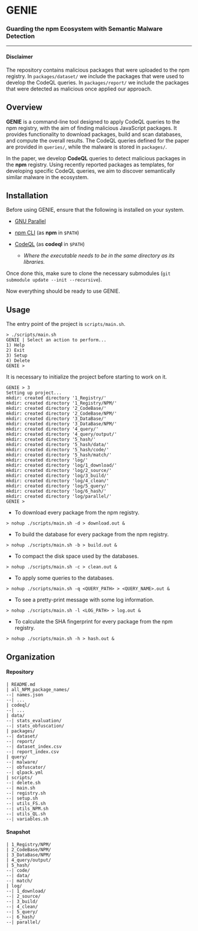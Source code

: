 # GENIE
### Guarding the npm Ecosystem with Semantic Malware Detection


---


#### Disclaimer

The repository contains malicious packages that were uploaded to the npm registry.
In ```packages/dataset/``` we include the packages that were used to develop the CodeQL queries.
In ```packages/report/``` we include the packages that were detected as malicious once applied our approach.


## Overview

**GENIE** is a command-line tool designed to apply CodeQL queries to the npm registry, with the aim of finding malicious JavaScript packages.
It provides functionality to download packages, build and scan databases, and compute the overall results.
The CodeQL queries defined for the paper are provided in ```queries/```, while the malware is stored in ```packages/```.

In the paper, we develop **CodeQL** queries to detect malicious packages in the **npm** registry.
Using recently reported packages as templates, for developing specific CodeQL queries, we aim to discover semantically similar malware in the ecosystem.


## Installation

Before using GENIE, ensure that the following is installed on your system.

* [GNU Parallel](https://www.gnu.org/software/parallel/)

* [npm CLI](https://docs.npmjs.com/cli/v10) (as **npm** in `$PATH`)

* [CodeQL](https://codeql.github.com) (as **codeql** in `$PATH`)
  * *Where the executable needs to be in the same directory as its libraries.*

Once done this, make sure to clone the necessary submodules (```git submodule update --init --recursive```).

Now everything should be ready to use GENIE.


## Usage

The entry point of the project is ```scripts/main.sh```.

```
> ./scripts/main.sh
GENIE | Select an action to perform...
1) Help
2) Exit
3) Setup
4) Delete
GENIE >
```

It is necessary to initialize the project before starting to work on it.

```
GENIE > 3
Setting up project...
mkdir: created directory '1_Registry/'
mkdir: created directory '1_Registry/NPM/'
mkdir: created directory '2_CodeBase/'
mkdir: created directory '2_CodeBase/NPM/'
mkdir: created directory '3_DataBase/'
mkdir: created directory '3_DataBase/NPM/'
mkdir: created directory '4_query/'
mkdir: created directory '4_query/output/'
mkdir: created directory '5_hash/'
mkdir: created directory '5_hash/data/'
mkdir: created directory '5_hash/code/'
mkdir: created directory '5_hash/match/'
mkdir: created directory 'log/'
mkdir: created directory 'log/1_download/'
mkdir: created directory 'log/2_source/'
mkdir: created directory 'log/3_build/'
mkdir: created directory 'log/4_clean/'
mkdir: created directory 'log/5_query/'
mkdir: created directory 'log/6_hash/'
mkdir: created directory 'log/parallel/'
GENIE >
```

- To download every package from the npm registry.
```
> nohup ./scripts/main.sh -d > download.out &
```

- To build the database for every package from the npm registry.
```
> nohup ./scripts/main.sh -b > build.out &
```

- To compact the disk space used by the databases.
```
> nohup ./scripts/main.sh -c > clean.out &
```

- To apply some queries to the databases.
```
> nohup ./scripts/main.sh -q <QUERY_PATH> > <QUERY_NAME>.out &
```

- To see a pretty-print message with some log information.
```
> nohup ./scripts/main.sh -l <LOG_PATH> > log.out &
```

- To calculate the SHA fingerprint for every package from the npm registry.
```
> nohup ./scripts/main.sh -h > hash.out &
```


## Organization

#### Repository
```
| README.md
| all_NPM_package_names/
--| names.json
--| ...
| codeql/
--| ...
| data/
--| stats_evaluation/
--| stats_obfuscation/
| packages/
--| dataset/
--| report/
--| dataset_index.csv
--| report_index.csv
| query/
--| malware/
--| obfuscator/
--| qlpack.yml
| scripts/
--| delete.sh
--| main.sh
--| registry.sh
--| setup.sh
--| utils_FS.sh
--| utils_NPM.sh
--| utils_QL.sh
--| variables.sh
```

#### Snapshot
```
| 1_Registry/NPM/
| 2_CodeBase/NPM/
| 3_DataBase/NPM/
| 4_query/output/
| 5_hash/
--| code/
--| data/
--| match/
| log/
--| 1_download/
--| 2_source/
--| 3_build/
--| 4_clean/
--| 5_query/
--| 6_hash/
--| parallel/
```
